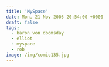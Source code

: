 ```yaml
---
title: 'MySpace'
date: Mon, 21 Nov 2005 20:54:00 +0000
draft: false
tags:
  - baron von doomsday
  - elliot
  - myspace
  - rob
image: /img/comic135.jpg
---
```


